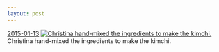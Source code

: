 ```yaml
---
layout: post
---
```


<p>
  <time><a href="/391">2015-01-13</a></time>
  <a href="/391"><img src="{{ site.assets_url }}/391-640.jpg" srcset="{{ site.assets_url }}/391-1280.jpg 1280w, {{ site.assets_url }}/391-960.jpg 960w, {{ site.assets_url }}/391-640.jpg 640w, {{ site.assets_url }}/391-320.jpg 320w" sizes="(min-width: 700px) 50vw, calc(100vw - 2rem)" alt="Christina hand-mixed the ingredients to make the kimchi." /></a>
  <span>Christina hand-mixed the ingredients to make the kimchi.</span>
</p>
